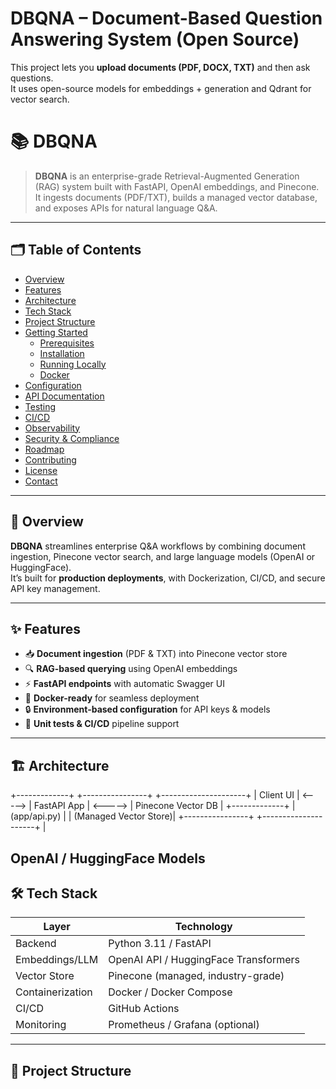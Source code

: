 # DBQNA – Document-Based Question Answering System (Open Source)

This project lets you **upload documents (PDF, DOCX, TXT)** and then ask questions.  
It uses open-source models for embeddings + generation and Qdrant for vector search.

# 📚 DBQNA  

> **DBQNA** is an enterprise-grade Retrieval-Augmented Generation (RAG) system built with FastAPI, OpenAI embeddings, and Pinecone. It ingests documents (PDF/TXT), builds a managed vector database, and exposes APIs for natural language Q&A.

---

## 🗂️ Table of Contents  

- [Overview](#-overview)  
- [Features](#-features)  
- [Architecture](#-architecture)  
- [Tech Stack](#-tech-stack)  
- [Project Structure](#-project-structure)  
- [Getting Started](#-getting-started)  
  - [Prerequisites](#prerequisites)  
  - [Installation](#installation)  
  - [Running Locally](#running-locally)  
  - [Docker](#docker)  
- [Configuration](#-configuration)  
- [API Documentation](#-api-documentation)  
- [Testing](#-testing)  
- [CI/CD](#cicd)  
- [Observability](#-observability)  
- [Security & Compliance](#-security--compliance)  
- [Roadmap](#-roadmap)  
- [Contributing](#-contributing)  
- [License](#-license)  
- [Contact](#-contact)  

---

## 📝 Overview  

**DBQNA** streamlines enterprise Q&A workflows by combining document ingestion, Pinecone vector search, and large language models (OpenAI or HuggingFace).  
It’s built for **production deployments**, with Dockerization, CI/CD, and secure API key management.

---

## ✨ Features  

- 📥 **Document ingestion** (PDF & TXT) into Pinecone vector store  
- 🔍 **RAG-based querying** using OpenAI embeddings  
- ⚡ **FastAPI endpoints** with automatic Swagger UI  
- 🐳 **Docker-ready** for seamless deployment  
- 🔒 **Environment-based configuration** for API keys & models  
- 🧪 **Unit tests & CI/CD** pipeline support  

---

## 🏗 Architecture  

+-------------+ +----------------+ +---------------------+
| Client UI | <-----> | FastAPI App | <-----> | Pinecone Vector DB |
+-------------+ | (app/api.py) | | (Managed Vector Store)|
+----------------+ +---------------------+
|



OpenAI / HuggingFace Models
---

## 🛠 Tech Stack  

| Layer             | Technology                          |
|-------------------|-------------------------------------|
| Backend           | Python 3.11 / FastAPI               |
| Embeddings/LLM    | OpenAI API / HuggingFace Transformers |
| Vector Store      | Pinecone (managed, industry-grade)  |
| Containerization  | Docker / Docker Compose             |
| CI/CD             | GitHub Actions                      |
| Monitoring        | Prometheus / Grafana (optional)     |

---

## 📂 Project Structure  


